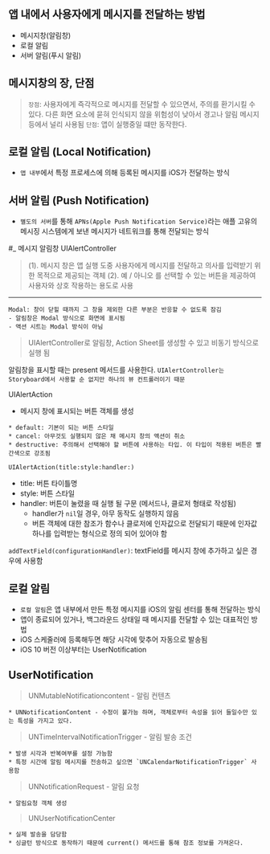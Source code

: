 ## 앱 내에서 사용자에게 메시지를 전달하는 방법
  
  - 메시지창(알림창)
  - 로컬 알림
  - 서버 알림(푸시 알림)

## 메시지창의 장, 단점
  > `장점`: 사용자에게 즉각적으로 메시지를 전달할 수 있으면서, 주의를 환기시킬 수 있다.
  >  다른 화면 요소에 묻혀 인식되지 않을 위험성이 낮아서 경고나 알림 메시지 등에서 널리 사용됨
  > `단점`: 앱이 실행중일 떄만 동작한다.      

## 로컬 알림 (Local Notification)
  - `앱 내부`에서 특정 프로세스에 의해 등록된 메시지를 iOS가 전달하는 방식

## 서버 알림 (Push Notification)
  - `별도의 서버`를 통해 `APNs(Apple Push Notification Service)`라는 애플 고유의 메시징 시스템에게 보낸 메시지가 네트워크를 통해 전달되는 방식


#_ 메시지 알림창 UIAlertController
>(1).  메시지 창은 앱 실행 도중 사용자에게 메시지를 전달하고 의사를 입력받기 위한 목적으로 제공되는 객체
>(2).  예 / 아니오 를 선택할 수 있는 버튼을 제공하여 사용자와 상호 작용하는 용도로 사용

***
``` 
Modal: 창이 닫힐 때까지 그 창을 제외한 다른 부분은 반응할 수 없도록 잠김
- 알림창은 Modal 방식으로 화면에 표시됨
- 액션 시트는 Modal 방식이 아님
```

> UIAlertController로 알림창, Action Sheet를 생성할 수 있고 비동기 방식으로 실행 됨

알림창을 표시할 때는 present 메서드를 사용한다.
`UIAlertController는 Storyboard에서 사용할 순 없지만 하나의 뷰 컨트롤러이기 때문`

UIAlertAction
* 메시지 창에 표시되는 버튼 객체를 생성
```
* default: 기본이 되는 버튼 스타일
* cancel: 아무것도 실행되지 않은 채 메시지 창의 액션이 취소
* destructive: 주의해서 선택해야 할 버튼에 사용하는 타입. 이 타입이 적용된 버튼은 빨간색으로 강조됨
```
 `UIAlertAction(title:style:handler:)`
 - title: 버튼 타이틀명
 - style: 버튼 스타일
 - handler: 버튼이 눌렸을 때 실행 될 구문 (메서드나, 클로저 형태로 작성됨)
     * handler가 `nil`일 경우, 아무 동작도 실행하지 않음
     * 버튼 객체에 대한 참조가 함수나 클로저에 인자값으로 전달되기 때문에 인자값 하나를 입력받는 형식으로 정의 되어 있어야 함

`addTextField(configurationHandler)`: textField를 메시지 창에 추가하고 싶은 경우에 사용함

## 로컬 알림
  - `로컬 알림`은 앱 내부에서 만든 특정 메시지를 iOS의 알림 센터를 통해 전달하는 방식
  - 앱이 종료되어 있거나, 백그라운드 상태일 때 메시지를 전달할 수 있는 대표적인 방법
  - iOS 스케줄러에 등록해두면 해당 시각에 맞추어 자동으로 발송됨
  - iOS 10 버전 이상부터는 UserNotification
  
## UserNotification
  > UNMutableNotificationcontent - 알림 컨텐츠
  
    * UNNotificationContent - 수정이 불가능 하며, 객체로부터 속성을 읽어 들일수만 있는 특성을 가지고 있다.
    
  > UNTimeIntervalNotificationTrigger - 알림 발송 조건
  
    * 발생 시각과 반복여부를 설정 가능함
    * 특정 시간에 알림 메시지를 전송하고 싶으면 `UNCalendarNotificationTrigger` 사용함
    
  > UNNotificationRequest - 알림 요청
  
    * 알림요청 객체 생성
    
  > UNUserNotificationCenter
  
    * 실제 발송을 담당함
    * 싱글턴 방식으로 동작하기 때문에 current() 메서드를 통해 참조 정보를 가져온다.


